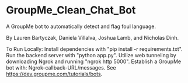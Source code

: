 # GroupMe_Clean_Chat_Bot
A GroupMe bot to automatically detect and flag foul language. 

By Lauren Bartyczak, Daniela Villalva, Joshua Lamb, and Nicholas Dinh.

To Run Locally: 
Install dependencies with "pip install -r requirements.txt". Run the backend server with "python app.py". Utilize web tunneling by downloading Ngrok and running "ngrok http 5000". Establish a GroupMe bot with: Ngrok-callback-URL/messages. See https://dev.groupme.com/tutorials/bots. 
